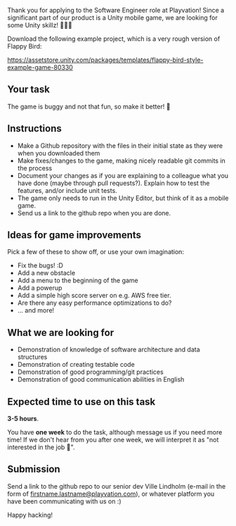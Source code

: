 Thank you for applying to the Software Engineer role at Playvation! Since a significant part of our product is a Unity mobile game, we are looking for some Unity skillz! 💪💪💪

Download the following example project, which is a very rough version of Flappy Bird:

https://assetstore.unity.com/packages/templates/flappy-bird-style-example-game-80330

## Your task

The game is buggy and not that fun, so make it better! 🦄

## Instructions

* Make a Github repository with the files in their initial state as they were when you downloaded them
* Make fixes/changes to the game, making nicely readable git commits in the process
* Document your changes as if you are explaining to a colleague what you have done (maybe through pull requests?). Explain how to test the features, and/or include unit tests.
* The game only needs to run in the Unity Editor, but think of it as a mobile game.
* Send us a link to the github repo when you are done.

## Ideas for game improvements

Pick a few of these to show off, or use your own imagination:

* Fix the bugs! :D
* Add a new obstacle
* Add a menu to the beginning of the game
* Add a powerup
* Add a simple high score server on e.g. AWS free tier.
* Are there any easy performance optimizations to do?
* ... and more!

## What we are looking for

* Demonstration of knowledge of software architecture and data structures
* Demonstration of creating testable code
* Demonstration of good programming/git practices
* Demonstration of good communication abilities in English

## Expected time to use on this task

**3-5 hours**.

You have **one week** to do the task, although message us if you need more time! If we don't hear from you after one week, we will interpret it as "not interested in the job 💩".

## Submission

Send a link to the github repo to our senior dev Ville Lindholm (e-mail in the form of firstname.lastname@playvation.com), or whatever platform you have been communicating with us on :)

Happy hacking!
